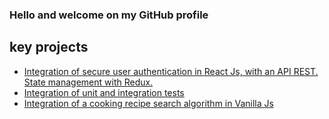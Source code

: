### Hello and welcome on my GitHub profile

## key projects

- [Integration of secure user authentication in React Js, with an API REST. State management with Redux.](https://github.com/ManonAntigoneDauguet/Projet13-Front)
- [Integration of unit and integration tests](https://github.com/ManonAntigoneDauguet/Projet9/tree/main/bill-app/Billed-app-FR-Front)
- [Integration of a cooking recipe search algorithm in Vanilla Js](https://github.com/ManonAntigoneDauguet/Projet7)

